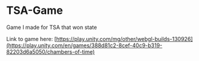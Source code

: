 # TSA-Game
Game I made for TSA that won state 

Link to game here: [https://play.unity.com/mg/other/webgl-builds-130926](https://play.unity.com/en/games/388d81c2-8cef-40c9-b319-82203d6a5050/chambers-of-time)
